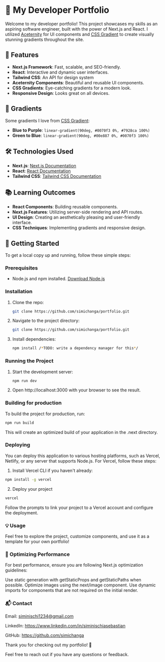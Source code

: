 # 🚀 My Developer Portfolio

Welcome to my developer portfolio! This project showcases my skills as an aspiring software engineer, built with the power of Next.js and React. I utilized [Aceternity](https://aceternity.com) for UI components and [CSS Gradient](https://cssgradient.io) to create visually stunning gradients throughout the site.

## 🌟 Features

- **Next.js Framework**: Fast, scalable, and SEO-friendly.
- **React**: Interactive and dynamic user interfaces.
- **Tailwind CSS**: An API for design system
- **Aceternity Components**: Beautiful and reusable UI components.
- **CSS Gradients**: Eye-catching gradients for a modern look.
- **Responsive Design**: Looks great on all devices.

## 🌈 Gradients

Some gradients I love from [CSS Gradient](https://cssgradient.io):

- **Blue to Purple**: `linear-gradient(90deg, #0070f3 0%, #7928ca 100%)`
- **Green to Blue**: `linear-gradient(90deg, #00e887 0%, #0070f3 100%)`

## 🛠️ Technologies Used

- **Next.js**: [Next.js Documentation](https://nextjs.org/docs)
- **React**: [React Documentation](https://reactjs.org/docs/getting-started.html)
- **Tailwind CSS**: [Tailwind CSS Documentation](https://tailwindcss.com/docs/installation)

## 📚 Learning Outcomes

- **React Components**: Building reusable components.
- **Next.js Features**: Utilizing server-side rendering and API routes.
- **UI Design**: Creating an aesthetically pleasing and user-friendly interface.
- **CSS Techniques**: Implementing gradients and responsive design.

## 🚀 Getting Started

To get a local copy up and running, follow these simple steps:

### Prerequisites

- Node.js and npm installed. [Download Node.js](https://nodejs.org/)

### Installation

1. Clone the repo:
   ```sh
   git clone https://github.com/simichanga/portfolio.git
   ```
2. Navigate to the project directory:
    ```sh
    git clone https://github.com/simichanga/portfolio.git
    ```
3. Install dependencies:
    ```sh
    npm install /*TODO: write a dependency manager for this*/
    ```
### Running the Project

1. Start the development server:
    ```sh
    npm run dev
    ```

2. Open http://localhost:3000 with your browser to see the result.

### Building for production

To build the project for production, run:
```sh
npm run build
```

This will create an optimized build of your application in the .next directory.

### Deploying

You can deploy this application to various hosting platforms, such as Vercel, Netlify, or any server that supports Node.js. For Vercel, follow these steps:

1. Install Vercel CLI if you haven't already:
```sh
npm install -g vercel
```

2. Deploy your project
```sh
vercel
```

Follow the prompts to link your project to a Vercel account and configure the deployment.

### 💡 Usage

Feel free to explore the project, customize components, and use it as a template for your own portfolio!

### 🚀 Optimizing Performance

For best performance, ensure you are following Next.js optimization guidelines:

Use static generation with getStaticProps and getStaticPaths when possible.
    Optimize images using the next/image component.
    Use dynamic imports for components that are not required on the initial render.

### 📬 Contact

Email: siminischi1234@gmail.com


LinkedIn: https://www.linkedin.com/in/siminischiasebastian


GitHub: https://github.com/simichanga



Thank you for checking out my portfolio! 🚀

Feel free to reach out if you have any questions or feedback.